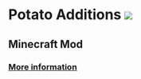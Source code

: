 # Potato Additions ![](https://cf.way2muchnoise.eu/short_334028_downloads.svg)
## Minecraft Mod
### [More information](https://curseforge.com/projects/334028)
